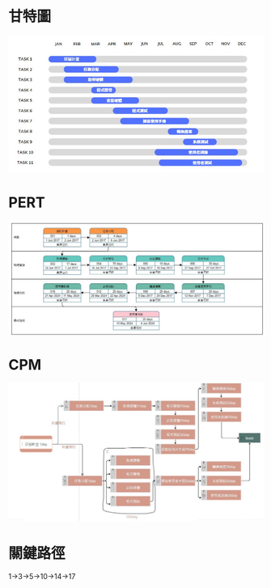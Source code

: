 # 甘特圖
![C110118111_1](C110118111_1.jpg "甘特圖")
# PERT
![pert](pert.jpg "pert")
# CPM
![CPM](C110118111.jpg "CPM")
# 關鍵路徑
1->3->5->10->14->17

